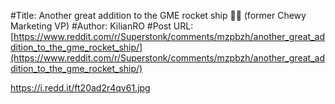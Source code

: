 #Title: Another great addition to the GME rocket ship 🚀🦍 (former Chewy Marketing VP)
#Author: KilianRO
#Post URL: [https://www.reddit.com/r/Superstonk/comments/mzpbzh/another_great_addition_to_the_gme_rocket_ship/](https://www.reddit.com/r/Superstonk/comments/mzpbzh/another_great_addition_to_the_gme_rocket_ship/)


https://i.redd.it/ft20ad2r4qv61.jpg